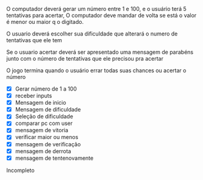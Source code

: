 O computador deverá gerar um número entre 1 e 100, e o usuário terá 5 tentativas para acertar, O computador deve mandar de volta se está o valor é menor ou maior q o digitado.

O usuario deverá escolher sua dificuldade que alterará o numero de tentativas que ele tem

Se o usuario acertar deverá ser apresentado uma mensagem de parabéns junto com o número de tentativas que ele precisou pra acertar

O jogo termina quando o usuário errar todas suas chances ou acertar o número

- [x] Gerar número de 1 a 100
- [x] receber inputs
- [x] Mensagem de inicio
- [x] Mensagem de dificuldade
- [x] Seleção de dificuldade
- [x] comparar pc com user
- [x] mensagem de vitoria
- [x] verificar maior ou menos
- [x] mensagem de verificação
- [x] mensagem de derrota
- [x] mensagem de tentenovamente

Incompleto